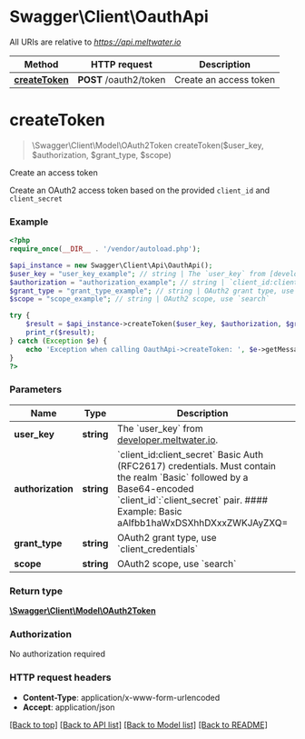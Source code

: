 # Swagger\Client\OauthApi

All URIs are relative to *https://api.meltwater.io*

Method | HTTP request | Description
------------- | ------------- | -------------
[**createToken**](OauthApi.md#createToken) | **POST** /oauth2/token | Create an access token


# **createToken**
> \Swagger\Client\Model\OAuth2Token createToken($user_key, $authorization, $grant_type, $scope)

Create an access token

Create an OAuth2 access token based on the provided `client_id` and `client_secret`

### Example
```php
<?php
require_once(__DIR__ . '/vendor/autoload.php');

$api_instance = new Swagger\Client\Api\OauthApi();
$user_key = "user_key_example"; // string | The `user_key` from [developer.meltwater.io](https://developer.meltwater.io/admin/applications/).
$authorization = "authorization_example"; // string | `client_id:client_secret`  Basic Auth (RFC2617) credentials. Must contain the realm `Basic` followed by a Base64-encoded `client_id`:`client_secret` pair.   #### Example:      Basic aAlfbb1haWxDSXhhDXxxZWKJAyZXQ=
$grant_type = "grant_type_example"; // string | OAuth2 grant type, use `client_credentials`
$scope = "scope_example"; // string | OAuth2 scope, use `search`

try {
    $result = $api_instance->createToken($user_key, $authorization, $grant_type, $scope);
    print_r($result);
} catch (Exception $e) {
    echo 'Exception when calling OauthApi->createToken: ', $e->getMessage(), PHP_EOL;
}
?>
```

### Parameters

Name | Type | Description  | Notes
------------- | ------------- | ------------- | -------------
 **user_key** | **string**| The &#x60;user_key&#x60; from [developer.meltwater.io](https://developer.meltwater.io/admin/applications/). |
 **authorization** | **string**| &#x60;client_id:client_secret&#x60;  Basic Auth (RFC2617) credentials. Must contain the realm &#x60;Basic&#x60; followed by a Base64-encoded &#x60;client_id&#x60;:&#x60;client_secret&#x60; pair.   #### Example:      Basic aAlfbb1haWxDSXhhDXxxZWKJAyZXQ&#x3D; |
 **grant_type** | **string**| OAuth2 grant type, use &#x60;client_credentials&#x60; |
 **scope** | **string**| OAuth2 scope, use &#x60;search&#x60; |

### Return type

[**\Swagger\Client\Model\OAuth2Token**](../Model/OAuth2Token.md)

### Authorization

No authorization required

### HTTP request headers

 - **Content-Type**: application/x-www-form-urlencoded
 - **Accept**: application/json

[[Back to top]](#) [[Back to API list]](../../README.md#documentation-for-api-endpoints) [[Back to Model list]](../../README.md#documentation-for-models) [[Back to README]](../../README.md)


